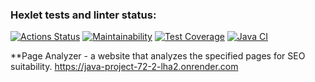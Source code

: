 ### Hexlet tests and linter status:
[![Actions Status](https://github.com/DianaLoo/java-project-72/actions/workflows/hexlet-check.yml/badge.svg)](https://github.com/DianaLoo/java-project-72/actions)
[![Maintainability](https://api.codeclimate.com/v1/badges/9ae6fc2690c390f78fc7/maintainability)](https://codeclimate.com/github/DianaLoo/java-project-72/maintainability)
[![Test Coverage](https://api.codeclimate.com/v1/badges/9ae6fc2690c390f78fc7/test_coverage)](https://codeclimate.com/github/DianaLoo/java-project-72/test_coverage)
[![Java CI](https://github.com/DianaLoo/java-project-72/actions/workflows/main.yml/badge.svg)](https://github.com/DianaLoo/java-project-72/actions/workflows/main.yml)


**Page Analyzer - a website that analyzes the specified pages for SEO suitability.
https://java-project-72-2-lha2.onrender.com
